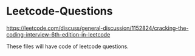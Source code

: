 # Leetcode-Questions

https://leetcode.com/discuss/general-discussion/1152824/cracking-the-coding-interview-6th-edition-in-leetcode

These files will have code of leetcode questions.
